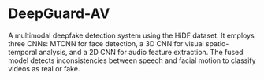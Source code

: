 # DeepGuard-AV
A multimodal deepfake detection system using the HiDF dataset. It employs three CNNs: MTCNN for face detection, a 3D CNN for visual spatio-temporal analysis, and a 2D CNN for audio feature extraction. The fused model detects inconsistencies between speech and facial motion to classify videos as real or fake.

